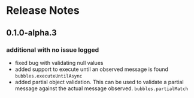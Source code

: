 # Release Notes
## 0.1.0-alpha.3

### additional with no issue logged
* fixed bug with validating null values
* added support to execute until an observed message is found `bubbles.executeUntilAsync`
* added partial object validation. This can be used to validate a partial message against the actual message observed. `bubbles.partialMatch`